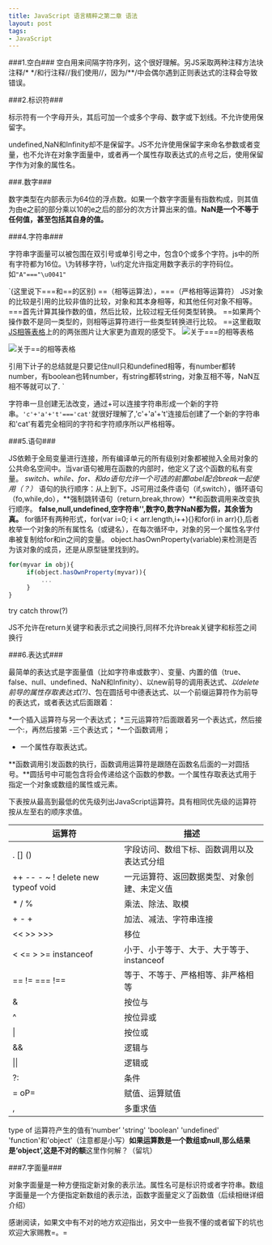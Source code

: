 ```yaml
--- 
title: JavaScript 语言精粹之第二章 语法
layout: post
tags:
- JavaScript 
---
```

###1.空白###
  空白用来间隔字符序列，这个很好理解。另JS采取两种注释方法块注释/* */和行注释//我们使用//，因为/**/中会偶尔遇到正则表达式的注释会导致错误。

###2.标识符###

标示符有一个字母开头，其后可加一个或多个字母、数字或下划线。不允许使用保留字。

undefined,NaN和Infinity却不是保留字。JS不允许使用保留字来命名参数或者变量，也不允许在对象字面量中，或者再一个属性存取表达式的点号之后，使用保留字作为对象的属性名。

###.数字###

数字类型在内部表示为64位的浮点数。如果一个数字字面量有指数构成，则其值为由e之前的部分乘以10的e之后的部分的次方计算出来的值。**NaN是一个不等于任何值，甚至包括其自身的值。**

###4.字符串###

字符串字面量可以被包围在双引号或单引号之中，包含0个或多个字符。js中的所有字符都为16位。\为转移字符，\u约定允许指定用数字表示的字符码位。如`"A"==="\u0041"`

`(这里说下===和==的区别)
 ==（相等运算法），===（严格相等运算符）
JS对象的比较是引用的比较非值的比较，对象和其本身相等，和其他任何对象不相等。
===首先计算其操作数的值，然后比较，比较过程无任何类型转换。
==如果两个操作数不是同一类型的，则相等运算符进行一些类型转换进行比较。
==这里截取<a href="http://dorey.github.io/JavaScript-Equality-Table/">JS相等表格</a>上的的两张图片让大家更为直观的感受下。
<img src="http://htmljs.b0.upaiyun.com/uploads/1396461120383-2.png" alt="关于===的相等表格">


<img src="http://htmljs.b0.upaiyun.com/uploads/1396464279990-1.png" alt="关于==的相等表格">

引用下<a src="http://weibo.com/p/1005051196343093/weibofrom=page_100505&mod=TAB#1396461297438">计子</a>的总结就是只要记住null只和undefined相等，有number都转number，有boolean也转number，有string都转string，对象互相不等，NaN互相不等就可以了.
`

字符串一旦创建无法改变，通过+可以连接字符串形成一个新的字符串。`'c'+'a'+'t'==='cat'`就很好理解了,'c'+'a'+'t'连接后创建了一个新的字符串和'cat'有着完全相同的字符和字符顺序所以严格相等。

###5.语句###

JS依赖于全局变量进行连接，所有编译单元的所有级别对象都被抛入全局对象的公共命名空间中。当var语句被用在函数的内部时，他定义了这个函数的私有变量。
*switch、while、for、和do语句允许一个可选的前置label配合break一起使用（？）*
语句的执行顺序：从上到下。JS可用过条件语句（if,switch），循环语句（fo,while,do），**强制跳转语句（return,break,throw）**和函数调用来改变执行顺序。
**false,null,undefined,空字符串'',数字0,数字NaN都为假，其余皆为真。**
for循环有两种形式，for(var i=0; i < arr.length,i++){}和for(i in arr){},后者枚举一个对象的所有属性名（或键名），在每次循环中，对象的另一个属性名字付串被复制给for和in之间的变量。
object.hasOwnProperty(variable)来检测是否为该对象的成员，还是从原型链里找到的。

```JavaScript
for(myvar in obj){
     if(object.hasOwnProperty(myvar)){
         ...
     }
}
```

try catch throw(?)

JS不允许在return关键字和表示式之间换行,同样不允许break关键字和标签之间换行

###6.表达式###


最简单的表达式是字面量值（比如字符串或数字）、变量、内置的值（true、false、null、undefined、NaN和Infinity）、以new前导的调用表达式、*以delete前导的属性存取表达式(?)*、包在圆括号中德表达式、以一个前缀运算符作为前导的表达式，或者表达式后面跟着：

*一个插入运算符与另一个表达式； 
*三元运算符?后面跟着另一个表达式，然后接一个:，再然后接第 -三个表达式；
*一个函数调用；
* 一个属性存取表达式。


**函数调用引发函数的执行，函数调用运算符是跟随在函数名后面的一对圆括号。**圆括号中可能包含将会传递给这个函数的参数。一个属性存取表达式用于指定一个对象或数组的属性或元素。


下表按从最高到最低的优先级列出JavaScript运算符。具有相同优先级的运算符按从左至右的顺序求值。

运算符|描述
------|------
. [] ()|字段访问、数组下标、函数调用以及表达式分组
++ -- - ~ ! delete new typeof void	|一元运算符、返回数据类型、对象创建、未定义值
* / %	|乘法、除法、取模
+ - +	|加法、减法、字符串连接
<< >> >>>	|移位
< <= > >= instanceof	|小于、小于等于、大于、大于等于、instanceof
== != === !==	|等于、不等于、严格相等、非严格相等
&	|按位与
^	|按位异或
\|	|按位或
&&|	逻辑与
\|\|	|逻辑或
?:     |条件
= oP=	|赋值、运算赋值
,	|多重求值


type of 运算符产生的值有‘number’ 'string' 'boolean' 'undefined' 'function'和'object'（注意都是小写）**如果运算数是一个数组或null,那么结果是‘object’,这是不对的额**这里作何解？（留坑）

###7.字面量###

对象字面量是一种方便指定新对象的表示法。属性名可是标识符或者字符串。数组字面量是一个方便指定新数组的表示法，函数字面量定义了函数值（后续相继详细介绍）


感谢阅读，如果文中有不对的地方欢迎指出，另文中一些我不懂的或者留下的坑也欢迎大家赐教=。= 

  
 